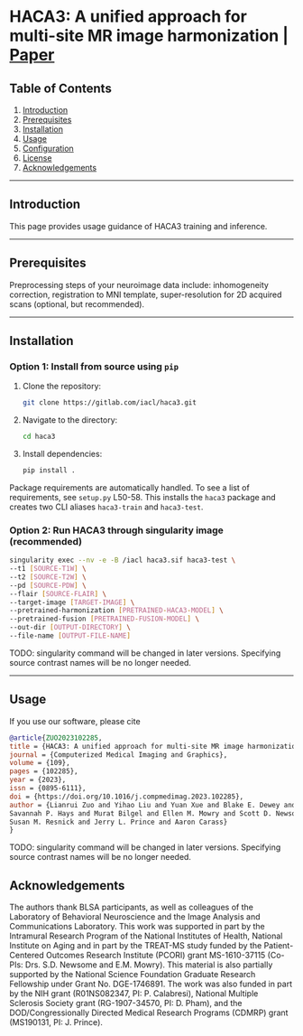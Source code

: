 # HACA3: A unified approach for multi-site MR image harmonization | [Paper](https://www.sciencedirect.com/science/article/pii/S0895611123001039)

## Table of Contents
1. [Introduction](#introduction)
2. [Prerequisites](#prerequisites)
3. [Installation](#installation)
4. [Usage](#usage)
5. [Configuration](#configuration)
6. [License](#license)
7. [Acknowledgements](#acknoledgements)

---

## Introduction
This page provides usage guidance of HACA3 training and inference. 

---

## Prerequisites 
Preprocessing steps of your neuroimage data include: inhomogeneity correction, registration to MNI template, 
super-resolution for 2D acquired scans (optional, but recommended). 

--- 

## Installation

### Option 1: Install from source using `pip`
1. Clone the repository:
    ```bash
    git clone https://gitlab.com/iacl/haca3.git 
    ```
2. Navigate to the directory:
    ```bash
    cd haca3
    ```
3. Install dependencies:
    ```bash
    pip install . 
    ```
Package requirements are automatically handled. To see a list of requirements, see `setup.py` L50-58. 
This installs the `haca3` package and creates two CLI aliases `haca3-train` and `haca3-test`.

### Option 2: Run HACA3 through singularity image (recommended)
   ```bash
   singularity exec --nv -e -B /iacl haca3.sif haca3-test \
   --t1 [SOURCE-T1W] \
   --t2 [SOURCE-T2W] \
   --pd [SOURCE-PDW] \
   --flair [SOURCE-FLAIR] \
   --target-image [TARGET-IMAGE] \
   --pretrained-harmonization [PRETRAINED-HACA3-MODEL] \
   --pretrained-fusion [PRETRAINED-FUSION-MODEL] \
   --out-dir [OUTPUT-DIRECTORY] \
   --file-name [OUTPUT-FILE-NAME] 
   ```
TODO: singularity command will be changed in later versions. Specifying source contrast names will be no longer needed.

---

## Usage
If you use our software, please cite 
```bibtex
@article{ZUO2023102285,
title = {HACA3: A unified approach for multi-site MR image harmonization},
journal = {Computerized Medical Imaging and Graphics},
volume = {109},
pages = {102285},
year = {2023},
issn = {0895-6111},
doi = {https://doi.org/10.1016/j.compmedimag.2023.102285},
author = {Lianrui Zuo and Yihao Liu and Yuan Xue and Blake E. Dewey and Samuel W. Remedios and 
Savannah P. Hays and Murat Bilgel and Ellen M. Mowry and Scott D. Newsome and Peter A. Calabresi and 
Susan M. Resnick and Jerry L. Prince and Aaron Carass}
}
```
TODO: singularity command will be changed in later versions. Specifying source contrast names will be no longer needed.

## Acknowledgements
The authors thank BLSA participants, as well as colleagues of the Laboratory of Behavioral Neuroscience and 
the Image Analysis and Communications Laboratory. This work was supported in part by the Intramural Research Program 
of the National Institutes of Health, National Institute on Aging and in part by the TREAT-MS study funded by 
the Patient-Centered Outcomes Research Institute (PCORI) grant MS-1610-37115 (Co-PIs: Drs. S.D. Newsome and E.M. Mowry). 
This material is also partially supported by the National Science Foundation Graduate Research Fellowship under 
Grant No. DGE-1746891. The work was also funded in part by the NIH grant (R01NS082347, PI: P. Calabresi), 
National Multiple Sclerosis Society grant (RG-1907-34570, PI: D. Pham), and 
the DOD/Congressionally Directed Medical Research Programs (CDMRP) grant (MS190131, PI: J. Prince).

